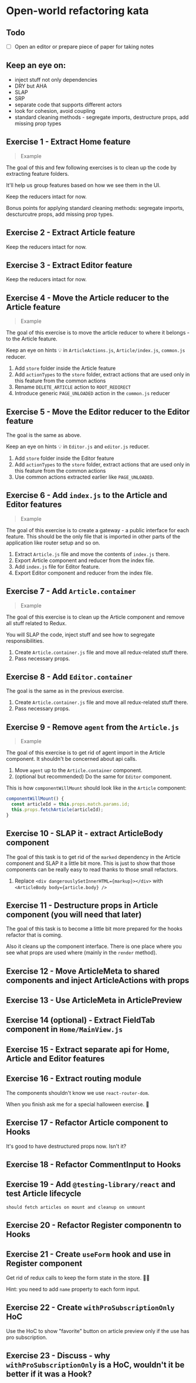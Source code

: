 # Open-world refactoring kata

## Todo

* [ ] Open an editor or prepare piece of paper for taking notes

## Keep an eye on:

- inject stuff not only dependencies
- DRY but AHA
- SLAP
- SRP
- separate code that supports different actors
- look for cohesion, avoid coupling
- standard cleaning methods - segregate imports, destructure props, add missing prop types

## Exercise 1 - Extract Home feature

> Example

The goal of this and few following exercises is to clean up the code by extracting feature folders.

It'll help us group features based on how we see them in the UI.

Keep the reducers intact for now.

Bonus points for applying standard cleaning methods: segregate imports, descturcutre props, add missing prop types.

## Exercise 2 - Extract Article feature

Keep the reducers intact for now.

## Exercise 3 - Extract Editor feature

Keep the reducers intact for now.

## Exercise 4 - Move the Article reducer to the Article feature

> Example

The goal of this exercise is to move the article reducer to where it belongs - to the Article feature.

Keep an eye on hints 💡 in `ArticleActions.js`, `Article/index.js`, `common.js` reducer.

1. Add `store` folder inside the Article feature
2. Add `actionTypes` to the `store` folder, extract actions that are used only in this feature from the common actions
3. Rename `DELETE_ARTICLE` action to `ROOT_REDIRECT`
4. Introduce generic `PAGE_UNLOADED` action in the `common.js` reducer

## Exercise 5 - Move the Editor reducer to the Editor feature

The goal is the same as above.

Keep an eye on hints 💡 in `Editor.js` and `editor.js` reducer.

1. Add `store` folder inside the Editor feature
2. Add `actionTypes` to the `store` folder, extract actions that are used only in this feature from the common actions
3. Use common actions extracted earlier like `PAGE_UNLOADED`.

## Exercise 6 - Add `index.js` to the Article and Editor features

> Example

The goal of this exercise is to create a gateway - a public interface for each feature. This should be the only file that is imported in other parts of the application like router setup and so on.

1. Extract `Article.js` file and move the contents of  `index.js` there.
2. Export Article component and reducer from the index file.
3. Add `index.js` file for Editor feature.
4. Export Editor component and reducer from the index file.

## Exercise 7 - Add `Article.container`

> Example

The goal of this exercise is to clean up the Article component and remove all stuff related to Redux.

You will SLAP the code, inject stuff and see how to segregate responsibilities.

1. Create `Article.container.js` file and move all redux-related stuff there.
2. Pass necessary props.

## Exercise 8 - Add `Editor.container`

The goal is the same as in the previous exercise.

1. Create `Article.container.js` file and move all redux-related stuff there.
2. Pass necessary props.

## Exercise 9 - Remove `agent` from the `Article.js`

> Example

The goal of this exercise is to get rid of agent import in the Article component. It shouldn't be concerned about api calls.

1. Move `agent` up to the `Article.container` component.
2. (optional but recommended) Do the same for `Editor` component.

This is how `componentWillMount` should look like in the `Article` component:

```js
componentWillMount() {
  const articleId = this.props.match.params.id;
  this.props.fetchArticle(articleId);
}
```

## Exercise 10 - SLAP it - extract ArticleBody component

The goal of this task is to get rid of the `marked` dependency in the Article component and SLAP it a little bit more. This is just to show that those components can be really easy to read thanks to those small refactors.

1. Replace `<div dangerouslySetInnerHTML={markup}></div>` with `<ArticleBody body={article.body} />`

## Exercise 11 - Destructure props in Article component (you will need that later)

The goal of this task is to become a little bit more prepared for the hooks refactor that is coming.

Also it cleans up the component interface. There is one place where you see what props are used where (mainly in the `render` method).

## Exercise 12 - Move ArticleMeta to shared components and inject ArticleActions with props

## Exercise 13 - Use ArticleMeta in ArticlePreview

## Exercise 14 (optional) - Extract FieldTab component in `Home/MainView.js`

## Exercise 15 - Extract separate api for Home, Article and Editor features

## Exercise 16 - Extract routing module

The components shouldn't know we use `react-router-dom`.

When you finish ask me for a special halloween exercise. 👻

## Exercise 17 - Refactor Article component to Hooks

It's good to have destructured props now. Isn't it?

## Exercise 18 - Refactor CommentInput to Hooks

## Exercise 19 - Add `@testing-library/react` and test Article lifecycle

`should fetch articles on mount and cleanup on unmount`

## Exercise 20 - Refactor Register componentn to Hooks

## Exercise 21 - Create `useForm` hook and use in Register component

Get rid of redux calls to keep the form state in the store. 🤦‍♂️

Hint: you need to add `name` property to each form input.

## Exercise 22 - Create `withProSubscriptionOnly` HoC

Use the HoC to show "favorite" button on article preview only if the use has pro subscription.

## Exercise 23 - Discuss - why `withProSubscriptionOnly` is a HoC, wouldn't it be better if it was a Hook?
